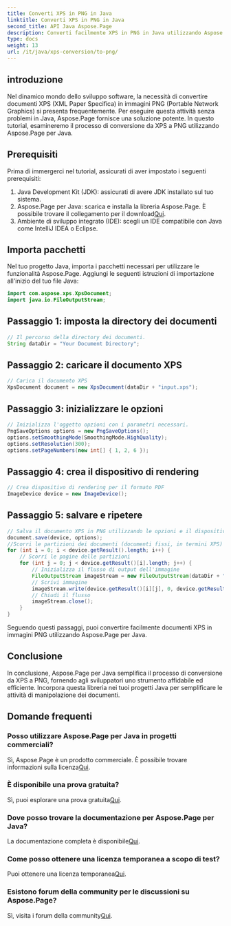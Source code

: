 ```yaml
---
title: Converti XPS in PNG in Java
linktitle: Converti XPS in PNG in Java
second_title: API Java Aspose.Page
description: Converti facilmente XPS in PNG in Java utilizzando Aspose.Page. Semplifica le attività relative ai documenti con questa soluzione affidabile e intuitiva per gli sviluppatori.
type: docs
weight: 13
url: /it/java/xps-conversion/to-png/
---
```

## introduzione
Nel dinamico mondo dello sviluppo software, la necessità di convertire documenti XPS (XML Paper Specifica) in immagini PNG (Portable Network Graphics) si presenta frequentemente. Per eseguire questa attività senza problemi in Java, Aspose.Page fornisce una soluzione potente. In questo tutorial, esamineremo il processo di conversione da XPS a PNG utilizzando Aspose.Page per Java.
## Prerequisiti
Prima di immergerci nel tutorial, assicurati di aver impostato i seguenti prerequisiti:
1. Java Development Kit (JDK): assicurati di avere JDK installato sul tuo sistema.
2.  Aspose.Page per Java: scarica e installa la libreria Aspose.Page. È possibile trovare il collegamento per il download[Qui](https://releases.aspose.com/page/java/).
3. Ambiente di sviluppo integrato (IDE): scegli un IDE compatibile con Java come IntelliJ IDEA o Eclipse.
## Importa pacchetti
Nel tuo progetto Java, importa i pacchetti necessari per utilizzare le funzionalità Aspose.Page. Aggiungi le seguenti istruzioni di importazione all'inizio del tuo file Java:
```java
import com.aspose.xps.XpsDocument;
import java.io.FileOutputStream;
```
## Passaggio 1: imposta la directory dei documenti
```java
// Il percorso della directory dei documenti.
String dataDir = "Your Document Directory";
```
## Passaggio 2: caricare il documento XPS
```java
// Carica il documento XPS
XpsDocument document = new XpsDocument(dataDir + "input.xps");
```
## Passaggio 3: inizializzare le opzioni
```java
// Inizializza l'oggetto opzioni con i parametri necessari.
PngSaveOptions options = new PngSaveOptions();
options.setSmoothingMode(SmoothingMode.HighQuality);
options.setResolution(300);
options.setPageNumbers(new int[] { 1, 2, 6 });
```
## Passaggio 4: crea il dispositivo di rendering
```java
// Crea dispositivo di rendering per il formato PDF
ImageDevice device = new ImageDevice();
```
## Passaggio 5: salvare e ripetere
```java
// Salva il documento XPS in PNG utilizzando le opzioni e il dispositivo
document.save(device, options);
//Scorri le partizioni dei documenti (documenti fissi, in termini XPS)
for (int i = 0; i < device.getResult().length; i++) {
    // Scorri le pagine delle partizioni
    for (int j = 0; j < device.getResult()[i].length; j++) {
        // Inizializza il flusso di output dell'immagine
        FileOutputStream imageStream = new FileOutputStream(dataDir + "XPStoPNG" + "_" + (i + 1) + "_" + (j + 1) + ".png");
        // Scrivi immagine
        imageStream.write(device.getResult()[i][j], 0, device.getResult()[i][j].length);
        // Chiudi il flusso
        imageStream.close();
    }
}
```
Seguendo questi passaggi, puoi convertire facilmente documenti XPS in immagini PNG utilizzando Aspose.Page per Java.
## Conclusione
In conclusione, Aspose.Page per Java semplifica il processo di conversione da XPS a PNG, fornendo agli sviluppatori uno strumento affidabile ed efficiente. Incorpora questa libreria nei tuoi progetti Java per semplificare le attività di manipolazione dei documenti.
## Domande frequenti
### Posso utilizzare Aspose.Page per Java in progetti commerciali?
 Sì, Aspose.Page è un prodotto commerciale. È possibile trovare informazioni sulla licenza[Qui](https://purchase.aspose.com/buy).
### È disponibile una prova gratuita?
 Sì, puoi esplorare una prova gratuita[Qui](https://releases.aspose.com/).
### Dove posso trovare la documentazione per Aspose.Page per Java?
 La documentazione completa è disponibile[Qui](https://reference.aspose.com/page/java/).
### Come posso ottenere una licenza temporanea a scopo di test?
 Puoi ottenere una licenza temporanea[Qui](https://purchase.aspose.com/temporary-license/).
### Esistono forum della community per le discussioni su Aspose.Page?
 Sì, visita i forum della community[Qui](https://forum.aspose.com/c/page/39).